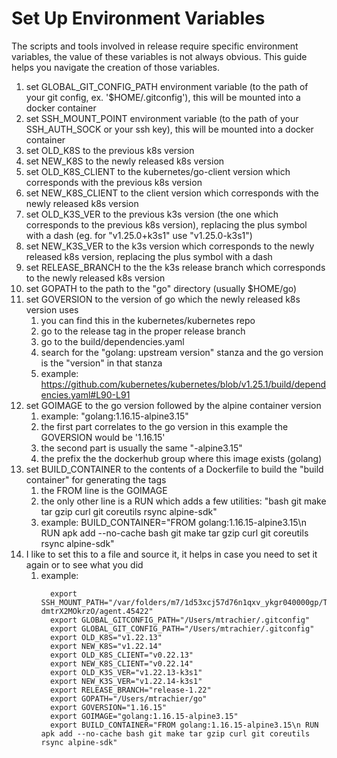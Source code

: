 # Set Up Environment Variables

The scripts and tools involved in release require specific environment variables,
 the value of these variables is not always obvious.
This guide helps you navigate the creation of those variables.


1. set GLOBAL_GIT_CONFIG_PATH environment variable (to the path of your git config, ex. '$HOME/.gitconfig'), this will be mounted into a docker container
1. set SSH_MOUNT_POINT environment variable (to the path of your SSH_AUTH_SOCK or your ssh key), this will be mounted into a docker container
1. set OLD_K8S to the previous k8s version
1. set NEW_K8S to the newly released k8s version
1. set OLD_K8S_CLIENT to the kubernetes/go-client version which corresponds with the previous k8s version
1. set NEW_K8S_CLIENT to the client version which corresponds with the newly released k8s version
1. set OLD_K3S_VER to the previous k3s version (the one which corresponds to the previous k8s version), replacing the plus symbol with a dash (eg. for "v1.25.0+k3s1" use "v1.25.0-k3s1")
1. set NEW_K3S_VER to the k3s version which corresponds to the newly released k8s version, replacing the plus symbol with a dash
1. set RELEASE_BRANCH to the the k3s release branch which corresponds to the newly released k8s version
1. set GOPATH to the path to the "go" directory (usually $HOME/go)
1. set GOVERSION to the version of go which the newly released k8s version uses
   1. you can find this in the kubernetes/kubernetes repo
   1. go to the release tag in the proper release branch
   1. go to the build/dependencies.yaml
   1. search for the "golang: upstream version" stanza and the go version is the "version" in that stanza
   1. example: https://github.com/kubernetes/kubernetes/blob/v1.25.1/build/dependencies.yaml#L90-L91
1. set GOIMAGE to the go version followed by the alpine container version
   1. example: "golang:1.16.15-alpine3.15"
   1. the first part correlates to the go version in this example the GOVERSION would be '1.16.15'
   1. the second part is usually the same "-alpine3.15"
   1. the prefix the the dockerhub group where this image exists (golang)
1. set BUILD_CONTAINER to the contents of a Dockerfile to build the "build container" for generating the tags
   1. the FROM line is the GOIMAGE
   1. the only other line is a RUN which adds a few utilities: "bash git make tar gzip curl git coreutils rsync alpine-sdk"
   1. example: BUILD_CONTAINER="FROM golang:1.16.15-alpine3.15\n RUN apk add --no-cache bash git make tar gzip curl git coreutils rsync alpine-sdk"
1. I like to set this to a file and source it, it helps in case you need to set it again or to see what you did
   1. example:
      ```
        export SSH_MOUNT_PATH="/var/folders/m7/1d53xcj57d76n1qxv_ykgr040000gp/T//ssh-dmtrX2MOkrzO/agent.45422"
        export GLOBAL_GITCONFIG_PATH="/Users/mtrachier/.gitconfig"
        export GLOBAL_GIT_CONFIG_PATH="/Users/mtrachier/.gitconfig"
        export OLD_K8S="v1.22.13"
        export NEW_K8S="v1.22.14"
        export OLD_K8S_CLIENT="v0.22.13"
        export NEW_K8S_CLIENT="v0.22.14"
        export OLD_K3S_VER="v1.22.13-k3s1" 
        export NEW_K3S_VER="v1.22.14-k3s1"
        export RELEASE_BRANCH="release-1.22"
        export GOPATH="/Users/mtrachier/go"
        export GOVERSION="1.16.15"
        export GOIMAGE="golang:1.16.15-alpine3.15"
        export BUILD_CONTAINER="FROM golang:1.16.15-alpine3.15\n RUN apk add --no-cache bash git make tar gzip curl git coreutils rsync alpine-sdk"
        ```